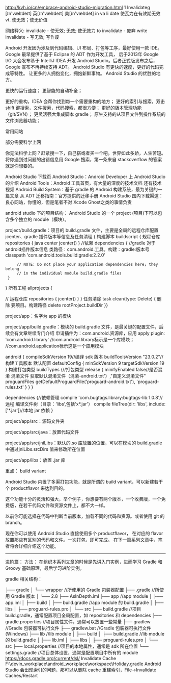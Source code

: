 http://kvh.io/cn/embrace-android-studio-migration.html
1 Invalidateg
  [ɪn'vælɪdeɪt]  英[ɪn'vælɪdeɪt]  美[ɪn'vælɪdet]
  in va li date 使瓦力在有效期无效
  vt. 使无效；使无价值
  
  网络释义:
  invalidate - 使无效; 无效; 使无效力
  to invalidate - 废弃
  write invalidate - 写无效; 写作废
  

Android 开发因为涉及到代码编辑、UI 布局、打包等工序，最好使用一款 IDE。Google 最早提供了基于 Eclipse 的 ADT 作为开发工具，
后于2013年 Google I/O 大会发布基于 IntelliJ IDEA 开发 Android Studio。后者正式版发布之后，Google 宣布不再持续支持 ADT。
Android Studio 有更快的速度，更好的代码完成等特性。
让更多的人拥抱变化，拥抱新鲜事物。
Android Studio 的优胜的地方。

更快的运行速度；
更智能的自动补全；


更好的重构，IDEA 会帮你找到每一个需要重构的地方；
更好的索引与搜索，双击 shift 键搜索，文件搜索，代码搜索，都很方便；
更好的版本管理功能（git/SVN）；
更灵活强大集成脚本 gradle；
原生支持的从项目文件到操作系统的文件浏览器功能；

常用网站

部分需要科学上网

你无法科学上网？赶紧搜一下，自己搭或者买一个吧。世界如此多娇，人生苦短。将你遇到过问题的出错信息用 Google 搜索，第一条来自 stackoverflow 的答案就是你想要的。

Android Studio 下载页
Android Studio：Android Developer 上 Android Studio 的介绍
Android Tools：Android 工具首页，有大量的深度的技术文档 还有技术视频
Android Build System：基于 gradle 的 Android 构建系统，最为关键的一篇文章
从 ADT 迁移指南：官方提供的迁移手册
Android Studio 国内下载渠道：良心网站，你懂的，但是笔者不对 Xcode Ghost之类的事情负责

android studio 下的项目结构：
Android Studio 的一个 project (项目)下可以包含多个独立的 module（模块）。

project/build.gradle：项目的 build.gradle 文件，主要是全局的远程仓库配置jcenter、gradle 插件版本等信息及任务清理
{
构建脚本
buildscript {
      规程仓库
     repositories {
     java center
         jcenter()
     }
     //依赖
     dependencies {
         //gradle 对于android插件版本信息
         类路径：com.android.工具。构建：gradle:版本号
         classpath 'com.android.tools.build:gradle:2.2.0'
 
         // NOTE: Do not place your application dependencies here; they belong
         // in the individual module build.gradle files
     }
 }
 所有工程
 allprojects {
 
 //    运程仓库
     repositories {
         jcenter()
     }
 }
 任务清除
 task clean(type: Delete) {
     删除 要项目。构建路径
     delete rootProject.buildDir
 }}

project/app：名字为 app 的模块

project/app/build.gradle：模块的 build.gradle 文件，是最关键的配置文件，后续会有文章继续专门介绍
申请插件为：com.android.资源库，应用
apply plugin: 'com.android.library'
//com.android.library标示是一个库模块；
//com.android.application标示这是一个应用模块

android {
    compileSdkVersion 19//编译 sdk 版本
    buildToolsVersion "23.0.2"//构建工具版本
     默认配置
    defaultConfig {
        minSdkVersion 9
        targetSdkVersion 19
    }
    构建打包类型
    buildTypes {//打包类型
        release {
            minifyEnabled false//是否混淆
            混淆文件 获取默认混淆文件（混淆-android.txt'）,"自定义混淆文件"
            proguardFiles getDefaultProguardFile('proguard-android.txt'), 'proguard-rules.txt'
        }
    }
}

dependencies {//依赖管理
    compile 'com.bugtags.library:bugtags-lib:1.0.8'//远程
    编译文件树（目录：‘libs’,包括'x*.jar'）
    compile fileTree(dir: 'libs', include: ['*.jar'])//本地 jar 依赖
}

project/app/src：源码文件夹

project/app/src/java：放置代码文件

project/app/src/jniLibs：默认的.so 库放置的位置，可以在模块的 build.gradle 中通过jniLibs.srcDirs 值来修改所在位置

project/app/libs：放置 .jar 库

重点：
build variant

Android Studio 内置了多渠打包功能，就是所谓的 build variant，可以新建若干个 productflavor 来达到目的。

这个功能十分的灵活和强大，举个例子，你想要有两个版本，一个收费版，一个免费版，在若干代码文件和资源文件上，都不大一样。

以前你可能选择在代码中判断当前版本，加载不同的代码和资源。或者使用 git 的 branch。

现在你可以使用 Android Studio 直接使用多个 productflavor， 在对应的 flavor 放置那些有区别的代码和文件。一次打包，即可完成。
在下一篇系列文章中，笔者将会详细介绍这个功能。

--------------------------------
进阶篇：
方法：
在组织本系列文章的时候是先讲入门实例，进而学习 Gradle 和 Groovy 基础原理，最后学习进阶实例。

gradle 相关结构：

├── gradle
│   └── wrapper				//所使用的 Gradle 包装器配置
├── .gradle					//所使用 Gradle 版本
│   └── 2.8
├── AsInDepth.iml
├── app						//app module
│   ├── app.iml
│   ├── build
│   ├── build.gradle		//app module 的 build.gradle
│   ├── libs
│   ├── proguard-rules.pro
│   └── src
├── build.gradle			//项目 build.gradle，通常配置项目全局配置，如 repositories 和 dependencies
├── gradle.properties		//项目属性文件，通常可以放置一些常量
├── gradlew					//Gradle 包装器可执行文件
├── gradlew.bat				//Gradle 包装器可执行文件(Windows)
├── lib						//lib module
│   ├── build
│   ├── build.gradle		//lib module 的 build.gradle
│   ├── lib.iml
│   ├── libs
│   ├── proguard-rules.pro
│   └── src
├── local.properties		//项目的本地属性，通常是 sdk 所在位置
└── settings.gradle			//项目总体设置，通常是配置项目中所有的 module
https://docs.gradle.org/current/dsl/
Invalidate Cache
F:\devin_workplace\android_workplace\workspace\Holiday\.gradle
Android Studio 会出现索引的问题，那可以从删除 cache 重建索引，File->Invalidate Caches/Restart
